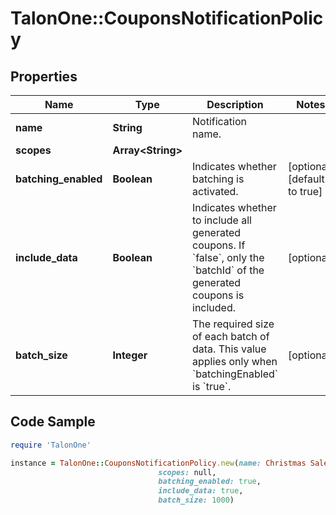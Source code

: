 # TalonOne::CouponsNotificationPolicy

## Properties

Name | Type | Description | Notes
------------ | ------------- | ------------- | -------------
**name** | **String** | Notification name. | 
**scopes** | **Array&lt;String&gt;** |  | 
**batching_enabled** | **Boolean** | Indicates whether batching is activated. | [optional] [default to true]
**include_data** | **Boolean** | Indicates whether to include all generated coupons. If &#x60;false&#x60;, only the &#x60;batchId&#x60; of the generated coupons is included. | [optional] 
**batch_size** | **Integer** | The required size of each batch of data. This value applies only when &#x60;batchingEnabled&#x60; is &#x60;true&#x60;. | [optional] 

## Code Sample

```ruby
require 'TalonOne'

instance = TalonOne::CouponsNotificationPolicy.new(name: Christmas Sale,
                                 scopes: null,
                                 batching_enabled: true,
                                 include_data: true,
                                 batch_size: 1000)
```


